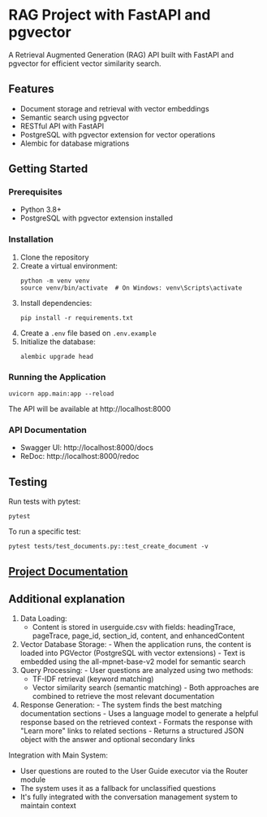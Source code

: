 # RAG Project with FastAPI and pgvector

A Retrieval Augmented Generation (RAG) API built with FastAPI and pgvector for efficient vector similarity search.

## Features

- Document storage and retrieval with vector embeddings
- Semantic search using pgvector
- RESTful API with FastAPI
- PostgreSQL with pgvector extension for vector operations
- Alembic for database migrations

## Getting Started

### Prerequisites

- Python 3.8+
- PostgreSQL with pgvector extension installed

### Installation

1. Clone the repository
2. Create a virtual environment:
   ```
   python -m venv venv
   source venv/bin/activate  # On Windows: venv\Scripts\activate
   ```
3. Install dependencies:
   ```
   pip install -r requirements.txt
   ```
4. Create a `.env` file based on `.env.example`
5. Initialize the database:
   ```
   alembic upgrade head
   ```

### Running the Application

```
uvicorn app.main:app --reload
```

The API will be available at http://localhost:8000

### API Documentation

- Swagger UI: http://localhost:8000/docs
- ReDoc: http://localhost:8000/redoc

## Testing

Run tests with pytest:

```
pytest
```

To run a specific test:

```
pytest tests/test_documents.py::test_create_document -v
```

## [Project Documentation](./project_ref_docs/index.md)

## Additional explanation

1. Data Loading:
    - Content is stored in userguide.csv with fields: headingTrace, pageTrace, page_id, section_id,
  content, and enhancedContent
  2. Vector Database Storage:
    - When the application runs, the content is loaded into PGVector (PostgreSQL with vector extensions)
    - Text is embedded using the all-mpnet-base-v2 model for semantic search
  3. Query Processing:
    - User questions are analyzed using two methods:
        - TF-IDF retrieval (keyword matching)
      - Vector similarity search (semantic matching)
    - Both approaches are combined to retrieve the most relevant documentation
  4. Response Generation:
    - The system finds the best matching documentation sections
    - Uses a language model to generate a helpful response based on the retrieved context
    - Formats the response with "Learn more" links to related sections
    - Returns a structured JSON object with the answer and optional secondary links

  Integration with Main System:

  - User questions are routed to the User Guide executor via the Router module
  - The system uses it as a fallback for unclassified questions
  - It's fully integrated with the conversation management system to maintain context
